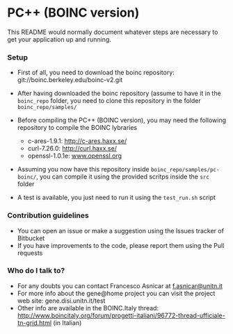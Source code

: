 # PC++ (BOINC version) #

This README would normally document whatever steps are necessary to get your application up and running.

### Setup ###

* First of all, you need to download the boinc repository: git://boinc.berkeley.edu/boinc-v2.git
* After having downloaded the boinc repository (assume to have it in the `boinc_repo` folder, you need to clone this repository in the folder `boinc_repo/samples/`
* Before compiling the PC++ (BOINC version), you may need the following repository to compile the BOINC lybraries
	* c-ares-1.9.1: http://c-ares.haxx.se/
	* curl-7.26.0: http://curl.haxx.se/
	* openssl-1.0.1e: www.openssl.org

* Assuming you now have this repository inside `boinc_repo/samples/pc-boinc/`, you can compile it using the provided scritps inside the `src` folder
* A test is available, you just need to run it using the `test_run.sh` script


### Contribution guidelines ###

* You can open an issue or make a suggestion using the Issues tracker of Bitbucket
* If you have improvements to the code, please report them using the Pull requests


### Who do I talk to? ###

* For any doubts you can contact Francesco Asnicar at f.asnicar@unitn.it
* For more info about the gene@home project you can visit the project web site: gene.disi.unitn.it/test
* Other info are available in the BOINC.Italy thread: http://www.boincitaly.org/forum/progetti-italiani/96772-thread-ufficiale-tn-grid.html (in Italian)
